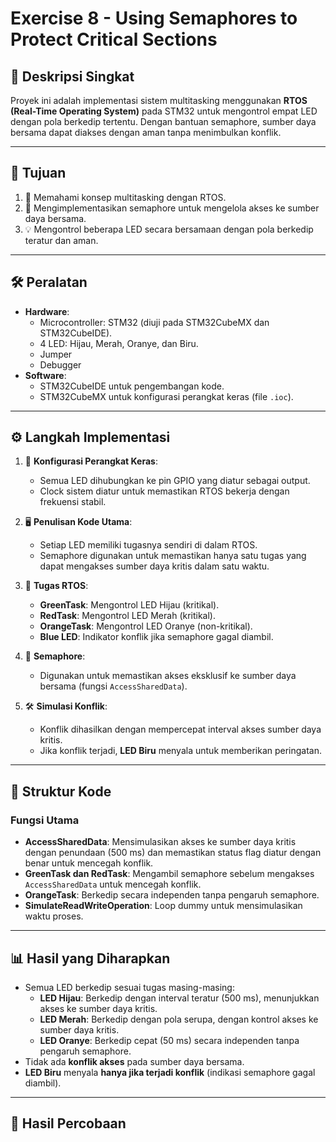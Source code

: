 # Exercise 8 - Using Semaphores to Protect Critical Sections

## 📄 Deskripsi Singkat
Proyek ini adalah implementasi sistem multitasking menggunakan **RTOS (Real-Time Operating System)** pada STM32 untuk mengontrol empat LED dengan pola berkedip tertentu. Dengan bantuan semaphore, sumber daya bersama dapat diakses dengan aman tanpa menimbulkan konflik.

---

## 🎯 Tujuan
1. 🔦 Memahami konsep multitasking dengan RTOS.
2. 🔗 Mengimplementasikan semaphore untuk mengelola akses ke sumber daya bersama.
3. 💡 Mengontrol beberapa LED secara bersamaan dengan pola berkedip teratur dan aman.

---

## 🛠️ Peralatan
- **Hardware**:
  - Microcontroller: STM32 (diuji pada STM32CubeMX dan STM32CubeIDE).
  - 4 LED: Hijau, Merah, Oranye, dan Biru.
  - Jumper
  - Debugger
- **Software**:
  - STM32CubeIDE untuk pengembangan kode.
  - STM32CubeMX untuk konfigurasi perangkat keras (file `.ioc`).

---

## ⚙️ Langkah Implementasi
1. 🔧 **Konfigurasi Perangkat Keras**:
   - Semua LED dihubungkan ke pin GPIO yang diatur sebagai output.
   - Clock sistem diatur untuk memastikan RTOS bekerja dengan frekuensi stabil.

2. 🖥️ **Penulisan Kode Utama**:
   - Setiap LED memiliki tugasnya sendiri di dalam RTOS.
   - Semaphore digunakan untuk memastikan hanya satu tugas yang dapat mengakses sumber daya kritis dalam satu waktu.

3. 🚦 **Tugas RTOS**:
   - **GreenTask**: Mengontrol LED Hijau (kritikal).
   - **RedTask**: Mengontrol LED Merah (kritikal).
   - **OrangeTask**: Mengontrol LED Oranye (non-kritikal).
   - **Blue LED**: Indikator konflik jika semaphore gagal diambil.

4. 🔗 **Semaphore**:
   - Digunakan untuk memastikan akses eksklusif ke sumber daya bersama (fungsi `AccessSharedData`).

5. 🛠️ **Simulasi Konflik**:
   - Konflik dihasilkan dengan mempercepat interval akses sumber daya kritis.
   - Jika konflik terjadi, **LED Biru** menyala untuk memberikan peringatan.

---

## 📜 Struktur Kode
### Fungsi Utama
- **AccessSharedData**: Mensimulasikan akses ke sumber daya kritis dengan penundaan (500 ms) dan memastikan status flag diatur dengan benar untuk mencegah konflik.
- **GreenTask dan RedTask**: Mengambil semaphore sebelum mengakses `AccessSharedData` untuk mencegah konflik.
- **OrangeTask**: Berkedip secara independen tanpa pengaruh semaphore.
- **SimulateReadWriteOperation**: Loop dummy untuk mensimulasikan waktu proses.

---

## 📊 Hasil yang Diharapkan
- Semua LED berkedip sesuai tugas masing-masing:
  - **LED Hijau**: Berkedip dengan interval teratur (500 ms), menunjukkan akses ke sumber daya kritis.
  - **LED Merah**: Berkedip dengan pola serupa, dengan kontrol akses ke sumber daya kritis.
  - **LED Oranye**: Berkedip cepat (50 ms) secara independen tanpa pengaruh semaphore.
- Tidak ada **konflik akses** pada sumber daya bersama.
- **LED Biru** menyala **hanya jika terjadi konflik** (indikasi semaphore gagal diambil).

---

## 🧪 Hasil Percobaan



